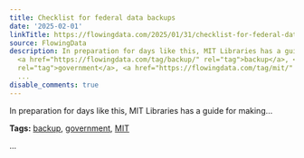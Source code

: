 ```yaml
---
title: Checklist for federal data backups
date: '2025-02-01'
linkTitle: https://flowingdata.com/2025/01/31/checklist-for-federal-data-backups/
source: FlowingData
description: In preparation for days like this, MIT Libraries has a guide for making&#8230;<p><strong>Tags:</strong>
  <a href="https://flowingdata.com/tag/backup/" rel="tag">backup</a>, <a href="https://flowingdata.com/tag/government/"
  rel="tag">government</a>, <a href="https://flowingdata.com/tag/mit/" rel="tag">MIT</a></p>
  ...
disable_comments: true
---
```

In preparation for days like this, MIT Libraries has a guide for making&#8230;<p><strong>Tags:</strong> <a href="https://flowingdata.com/tag/backup/" rel="tag">backup</a>, <a href="https://flowingdata.com/tag/government/" rel="tag">government</a>, <a href="https://flowingdata.com/tag/mit/" rel="tag">MIT</a></p> ...